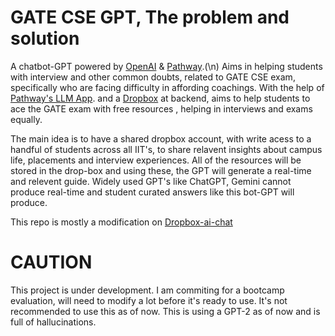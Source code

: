 # GATE CSE GPT, The problem and solution

A chatbot-GPT powered by [OpenAI](https://openai.com/) & [Pathway](https://pathway.com/).(\n) 
Aims in helping students with interview and other common doubts, related to GATE CSE exam, specifically who are facing difficulty in affording coachings.
With the help of [Pathway's LLM App](https://github.com/pathwaycom/llm-app). and a [Dropbox](https://dropbox.com/) at backend, aims to help students to ace the GATE exam with free resources , helping in interviews and exams equally.

The main idea is to have a shared dropbox account, with write acess to a handful of students across all IIT's, to share relavent insights about campus life, placements and interview experiences.
All of the resources will be stored in the drop-box and using these, the GPT will generate a real-time and relevent guide. 
Widely used GPT's like ChatGPT, ‎Gemini cannot produce real-time and student curated answers like this bot-GPT will produce.

This repo is mostly a modification on [Dropbox-ai-chat](https://github.com/pathway-labs/dropbox-ai-chat/tree/main)

# CAUTION
This project is under development. I am commiting for a bootcamp evaluation, will need to modify a lot before it's ready to use.
It's not recommended to use this as of now. This is using a GPT-2 as of now and is full of hallucinations. 
